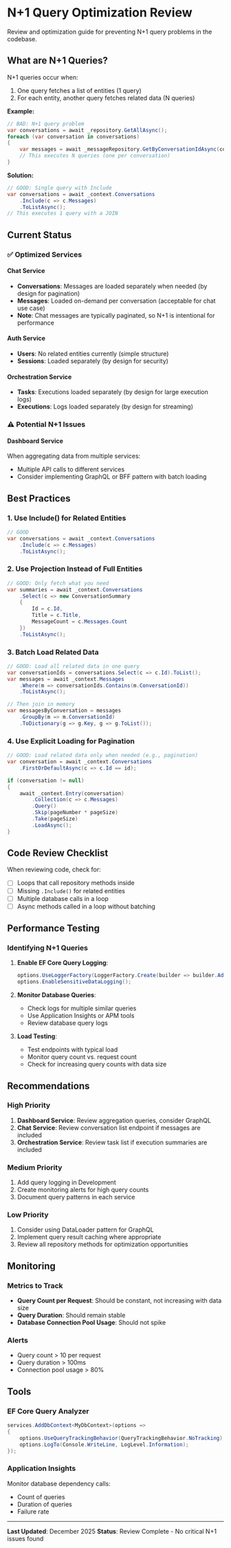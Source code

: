 # N+1 Query Optimization Review

Review and optimization guide for preventing N+1 query problems in the codebase.

## What are N+1 Queries?

N+1 queries occur when:
1. One query fetches a list of entities (1 query)
2. For each entity, another query fetches related data (N queries)

**Example:**
```csharp
// BAD: N+1 query problem
var conversations = await _repository.GetAllAsync();
foreach (var conversation in conversations)
{
    var messages = await _messageRepository.GetByConversationIdAsync(conversation.Id);
    // This executes N queries (one per conversation)
}
```

**Solution:**
```csharp
// GOOD: Single query with Include
var conversations = await _context.Conversations
    .Include(c => c.Messages)
    .ToListAsync();
// This executes 1 query with a JOIN
```

## Current Status

### ✅ Optimized Services

#### Chat Service
- **Conversations**: Messages are loaded separately when needed (by design for pagination)
- **Messages**: Loaded on-demand per conversation (acceptable for chat use case)
- **Note**: Chat messages are typically paginated, so N+1 is intentional for performance

#### Auth Service
- **Users**: No related entities currently (simple structure)
- **Sessions**: Loaded separately (by design for security)

#### Orchestration Service
- **Tasks**: Executions loaded separately (by design for large execution logs)
- **Executions**: Logs loaded separately (by design for streaming)

### ⚠️ Potential N+1 Issues

#### Dashboard Service
When aggregating data from multiple services:
- Multiple API calls to different services
- Consider implementing GraphQL or BFF pattern with batch loading

## Best Practices

### 1. Use Include() for Related Entities

```csharp
// GOOD
var conversations = await _context.Conversations
    .Include(c => c.Messages)
    .ToListAsync();
```

### 2. Use Projection Instead of Full Entities

```csharp
// GOOD: Only fetch what you need
var summaries = await _context.Conversations
    .Select(c => new ConversationSummary
    {
        Id = c.Id,
        Title = c.Title,
        MessageCount = c.Messages.Count
    })
    .ToListAsync();
```

### 3. Batch Load Related Data

```csharp
// GOOD: Load all related data in one query
var conversationIds = conversations.Select(c => c.Id).ToList();
var messages = await _context.Messages
    .Where(m => conversationIds.Contains(m.ConversationId))
    .ToListAsync();

// Then join in memory
var messagesByConversation = messages
    .GroupBy(m => m.ConversationId)
    .ToDictionary(g => g.Key, g => g.ToList());
```

### 4. Use Explicit Loading for Pagination

```csharp
// GOOD: Load related data only when needed (e.g., pagination)
var conversation = await _context.Conversations
    .FirstOrDefaultAsync(c => c.Id == id);

if (conversation != null)
{
    await _context.Entry(conversation)
        .Collection(c => c.Messages)
        .Query()
        .Skip(pageNumber * pageSize)
        .Take(pageSize)
        .LoadAsync();
}
```

## Code Review Checklist

When reviewing code, check for:

- [ ] Loops that call repository methods inside
- [ ] Missing `.Include()` for related entities
- [ ] Multiple database calls in a loop
- [ ] Async methods called in a loop without batching

## Performance Testing

### Identifying N+1 Queries

1. **Enable EF Core Query Logging**:
   ```csharp
   options.UseLoggerFactory(LoggerFactory.Create(builder => builder.AddConsole()));
   options.EnableSensitiveDataLogging();
   ```

2. **Monitor Database Queries**:
   - Check logs for multiple similar queries
   - Use Application Insights or APM tools
   - Review database query logs

3. **Load Testing**:
   - Test endpoints with typical load
   - Monitor query count vs. request count
   - Check for increasing query counts with data size

## Recommendations

### High Priority

1. **Dashboard Service**: Review aggregation queries, consider GraphQL
2. **Chat Service**: Review conversation list endpoint if messages are included
3. **Orchestration Service**: Review task list if execution summaries are included

### Medium Priority

1. Add query logging in Development
2. Create monitoring alerts for high query counts
3. Document query patterns in each service

### Low Priority

1. Consider using DataLoader pattern for GraphQL
2. Implement query result caching where appropriate
3. Review all repository methods for optimization opportunities

## Monitoring

### Metrics to Track

- **Query Count per Request**: Should be constant, not increasing with data size
- **Query Duration**: Should remain stable
- **Database Connection Pool Usage**: Should not spike

### Alerts

- Query count > 10 per request
- Query duration > 100ms
- Connection pool usage > 80%

## Tools

### EF Core Query Analyzer

```csharp
services.AddDbContext<MyDbContext>(options =>
{
    options.UseQueryTrackingBehavior(QueryTrackingBehavior.NoTracking);
    options.LogTo(Console.WriteLine, LogLevel.Information);
});
```

### Application Insights

Monitor database dependency calls:
- Count of queries
- Duration of queries
- Failure rate

---

**Last Updated**: December 2025
**Status**: Review Complete - No critical N+1 issues found

